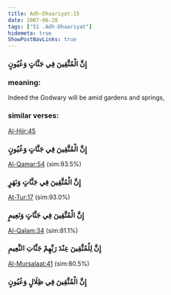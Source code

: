 ```yaml
---
title: Adh-Dhaariyat:15
date: 2007-06-28
tags: ["51 .Adh-Dhaariyat"]
hidemeta: true 
ShowPostNavLinks: true 
---
```

### إِنَّ الْمُتَّقِينَ فِي جَنَّاتٍ وَعُيُونٍ
### meaning: 
Indeed the Godwary will be amid gardens and springs,
### similar verses: 

[Al-Hijr:45](/15/45)

### إِنَّ الْمُتَّقِينَ فِي جَنَّاتٍ وَعُيُونٍ

[Al-Qamar:54](/54/54) (sim:93.5%)

### إِنَّ الْمُتَّقِينَ فِي جَنَّاتٍ وَنَهَرٍ

[At-Tur:17](/52/17) (sim:93.0%)

### إِنَّ الْمُتَّقِينَ فِي جَنَّاتٍ وَنَعِيمٍ

[Al-Qalam:34](/68/34) (sim:81.1%)

### إِنَّ لِلْمُتَّقِينَ عِنْدَ رَبِّهِمْ جَنَّاتِ النَّعِيمِ

[Al-Mursalaat:41](/77/41) (sim:80.5%)

### إِنَّ الْمُتَّقِينَ فِي ظِلَالٍ وَعُيُونٍ
